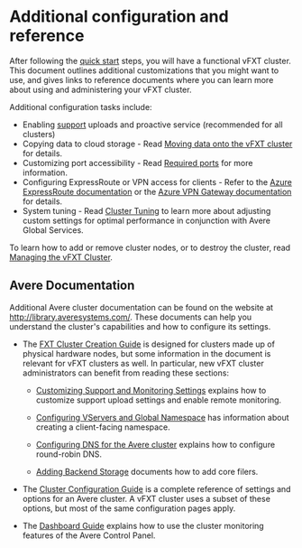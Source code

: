 # Additional configuration and reference 

After following the [quick start](https://github.com/Azure/Avere#quickstart) steps, you will have a functional vFXT cluster. This document outlines additional customizations that you might want to use, and gives links to reference documents where you can learn more about using and administering your vFXT cluster.  

Additional configuration tasks include:

- Enabling [support](enable_support.md) uploads and proactive service (recommended for all clusters)
- Copying data to cloud storage - Read [Moving data onto the vFXT cluster](getting_data_onto_vfxt.md) for details. 
- Customizing port accessibility - Read [Required ports](required_ports.md) for more information.
- Configuring ExpressRoute or VPN access for clients - Refer to the [Azure ExpressRoute documentation](<https://docs.microsoft.com/en-us/azure/expressroute/>) or the [Azure VPN Gateway documentation](<https://docs.microsoft.com/en-us/azure/vpn-gateway/>) for details. 
- System tuning - Read [Cluster Tuning](tuning.md)  to learn more about adjusting custom settings for optimal performance in conjunction with Avere Global Services.

To learn how to add or remove cluster nodes, or to destroy the cluster, read [Managing the vFXT Cluster](start_stop_vfxt-py.md). 

## Avere Documentation

Additional Avere cluster documentation can be found on the  website at <http://library.averesystems.com/>.  These documents can help you understand the cluster's capabilities and how to configure its settings. 

- The [FXT Cluster Creation Guide](<http://library.averesystems.com/#fxt_cluster>) is designed for clusters made up of physical hardware nodes, but some information in the document is relevant for vFXT clusters as well. In particular, new vFXT cluster administrators can benefit from reading these sections:

    - [Customizing Support and Monitoring Settings](<http://library.averesystems.com/create_cluster/4_8/html/config_support.html#config-support>) <a name="uploads"> </a> explains how to customize support upload settings and enable remote monitoring. 

    - [Configuring VServers and Global Namespace](<http://library.averesystems.com/create_cluster/4_8/html/config_vserver.html#config-vserver>) has information about creating a client-facing namespace.

    - [Configuring DNS for the Avere cluster](<http://library.averesystems.com/create_cluster/4_8/html/config_network.html#dns-overview>) <a name="rrdns"> </a> explains how to configure round-robin DNS.

    - [Adding Backend Storage](<http://library.averesystems.com/create_cluster/4_8/html/config_core_filer.html#add-core-filer>) documents how to add core filers.

- The [Cluster Configuration Guide](<http://library.averesystems.com/#operations>) is a complete reference of settings and options for an Avere cluster. A vFXT cluster uses a subset of these options, but most of the same configuration pages apply.

- The [Dashboard Guide](<http://library.averesystems.com/#operations>) explains how to use the cluster monitoring features of the Avere Control Panel.

